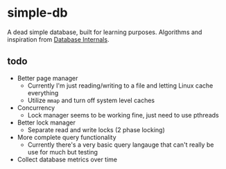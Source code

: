 # simple-db

A dead simple database, built for learning purposes. Algorithms and inspiration from
[Database Internals](https://www.oreilly.com/library/view/database-internals/9781492040330/).

## todo

- Better page manager
  - Currently I'm just reading/writing to a file and letting Linux cache everything
  - Utilize `mmap` and turn off system level caches
- Concurrency
  - Lock manager seems to be working fine, just need to use pthreads
- Better lock manager
  - Separate read and write locks (2 phase locking)
- More complete query functionality
  - Currently there's a very basic query langauge that can't really be use for much but testing
- Collect database metrics over time
